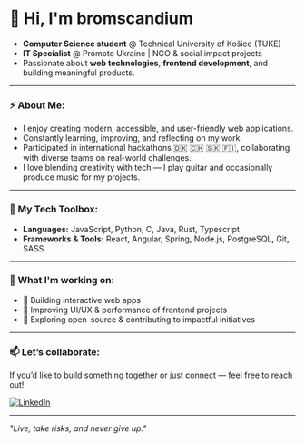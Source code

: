 # 👋 Hi, I'm bromscandium

- **Computer Science student** @ Technical University of Košice (TUKE)  
- **IT Specialist** @ Promote Ukraine | NGO & social impact projects  
- Passionate about **web technologies**, **frontend development**, and building meaningful products.

---

### ⚡ About Me:

- I enjoy creating modern, accessible, and user-friendly web applications.
- Constantly learning, improving, and reflecting on my work.
- Participated in international hackathons 🇩🇰 🇨🇭 🇸🇰 🇫🇮, collaborating with diverse teams on real-world challenges.
- I love blending creativity with tech — I play guitar and occasionally produce music for my projects.

---

### 🔧 My Tech Toolbox:

- **Languages:** JavaScript, Python, C, Java, Rust, Typescript
- **Frameworks & Tools:** React, Angular, Spring, Node.js, PostgreSQL, Git, SASS

---

### 🚀 What I'm working on:
- 🧩 Building interactive web apps
- 🎯 Improving UI/UX & performance of frontend projects
- 🤝 Exploring open-source & contributing to impactful initiatives

---

### 📫 Let’s collaborate:
If you’d like to build something together or just connect — feel free to reach out!

[![LinkedIn](https://img.shields.io/badge/LinkedIn-blue?style=for-the-badge&logo=linkedin)](https://www.linkedin.com/in/yaroslav-yeromenko/)

---

*"Live, take risks, and never give up."*
